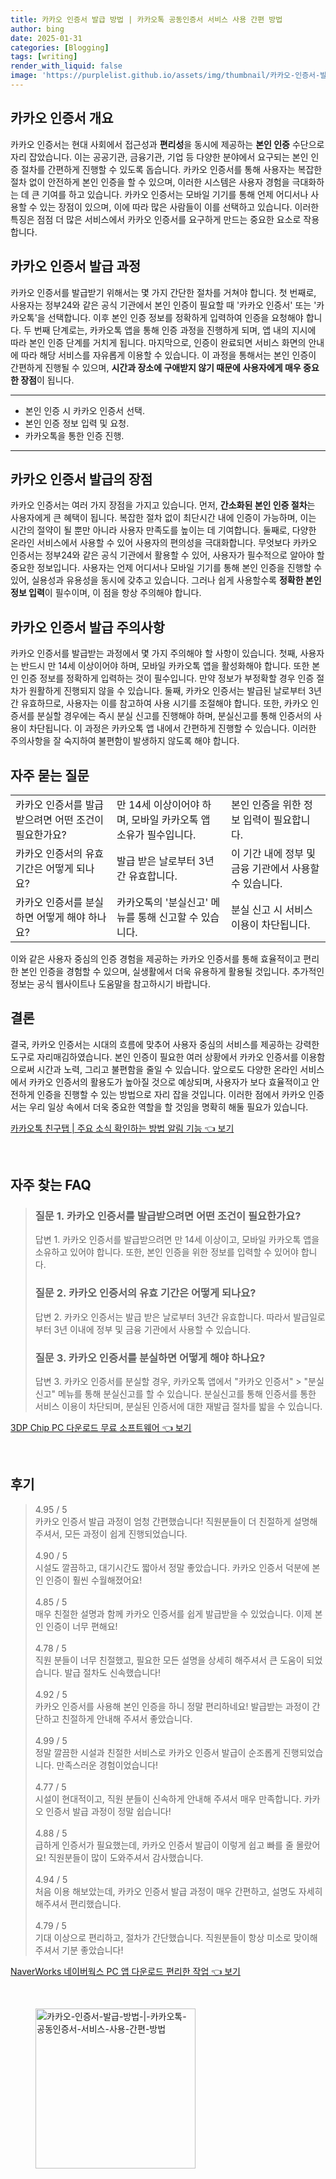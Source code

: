 ```yaml
---
title: 카카오 인증서 발급 방법 | 카카오톡 공동인증서 서비스 사용 간편 방법
author: bing
date: 2025-01-31
categories: [Blogging]
tags: [writing]
render_with_liquid: false
image: 'https://purplelist.github.io/assets/img/thumbnail/카카오-인증서-발급-방법-|-카카오톡-공동인증서-서비스-사용-간편-방법.webp'
---
```



<h2 id='카카오 인증서 개요'>카카오 인증서 개요</h2>

<p>카카오 인증서는 현대 사회에서 접근성과 <b>편리성</b>을 동시에 제공하는 <b>본인 인증</b> 수단으로 자리 잡았습니다. 이는 공공기관, 금융기관, 기업 등 다양한 분야에서 요구되는 본인 인증 절차를 간편하게 진행할 수 있도록 돕습니다. 카카오 인증서를 통해 사용자는 복잡한 절차 없이 안전하게 본인 인증을 할 수 있으며, 이러한 시스템은 사용자 경험을 극대화하는 데 큰 기여를 하고 있습니다. 카카오 인증서는 모바일 기기를 통해 언제 어디서나 사용할 수 있는 장점이 있으며, 이에 따라 많은 사람들이 이를 선택하고 있습니다. 이러한 특징은 점점 더 많은 서비스에서 카카오 인증서를 요구하게 만드는 중요한 요소로 작용합니다.</p>

<h2 id='카카오 인증서 발급 과정'>카카오 인증서 발급 과정</h2>

<p>카카오 인증서를 발급받기 위해서는 몇 가지 간단한 절차를 거쳐야 합니다. 첫 번째로, 사용자는 정부24와 같은 공식 기관에서 본인 인증이 필요할 때 '카카오 인증서' 또는 '카카오톡'을 선택합니다. 이후 본인 인증 정보를 정확하게 입력하여 인증을 요청해야 합니다. 두 번째 단계로는, 카카오톡 앱을 통해 인증 과정을 진행하게 되며, 앱 내의 지시에 따라 본인 인증 단계를 거치게 됩니다. 마지막으로, 인증이 완료되면 서비스 화면의 안내에 따라 해당 서비스를 자유롭게 이용할 수 있습니다. 이 과정을 통해서는 본인 인증이 간편하게 진행될 수 있으며, <b>시간과 장소에 구애받지 않기 때문에 사용자에게 매우 중요한 장점</b>이 됩니다.</p>

<hr />

<ul>
    <li>본인 인증 시 카카오 인증서 선택.</li>
    <li>본인 인증 정보 입력 및 요청.</li>
    <li>카카오톡을 통한 인증 진행.</li>
</ul>

<hr />

<h2 id='카카오 인증서 발급의 장점'>카카오 인증서 발급의 장점</h2>

<p>카카오 인증서는 여러 가지 장점을 가지고 있습니다. 먼저, <b>간소화된 본인 인증 절차</b>는 사용자에게 큰 혜택이 됩니다. 복잡한 절차 없이 최단시간 내에 인증이 가능하며, 이는 시간의 절약이 될 뿐만 아니라 사용자 만족도를 높이는 데 기여합니다. 둘째로, 다양한 온라인 서비스에서 사용할 수 있어 사용자의 편의성을 극대화합니다. 무엇보다 카카오 인증서는 정부24와 같은 공식 기관에서 활용할 수 있어, 사용자가 필수적으로 알아야 할 중요한 정보입니다. 사용자는 언제 어디서나 모바일 기기를 통해 본인 인증을 진행할 수 있어, 실용성과 유용성을 동시에 갖추고 있습니다. 그러나 쉽게 사용할수록 <b>정확한 본인 정보 입력</b>이 필수이며, 이 점을 항상 주의해야 합니다.</p>

<h2 id='카카오 인증서 발급 주의사항'>카카오 인증서 발급 주의사항</h2>

<p>카카오 인증서를 발급받는 과정에서 몇 가지 주의해야 할 사항이 있습니다. 첫째, 사용자는 반드시 만 14세 이상이어야 하며, 모바일 카카오톡 앱을 활성화해야 합니다. 또한 본인 인증 정보를 정확하게 입력하는 것이 필수입니다. 만약 정보가 부정확할 경우 인증 절차가 원활하게 진행되지 않을 수 있습니다. 둘째, 카카오 인증서는 발급된 날로부터 3년간 유효하므로, 사용자는 이를 참고하여 사용 시기를 조절해야 합니다. 또한, 카카오 인증서를 분실할 경우에는 즉시 분실 신고를 진행해야 하며, 분실신고를 통해 인증서의 사용이 차단됩니다. 이 과정은 카카오톡 앱 내에서 간편하게 진행할 수 있습니다. 이러한 주의사항을 잘 숙지하여 불편함이 발생하지 않도록 해야 합니다.</p>

<h2 id='자주 묻는 질문'>자주 묻는 질문</h2>

<table>
    <tr>
        <td>카카오 인증서를 발급받으려면 어떤 조건이 필요한가요?</td>
        <td>만 14세 이상이어야 하며, 모바일 카카오톡 앱 소유가 필수입니다.</td>
        <td>본인 인증을 위한 정보 입력이 필요합니다.</td>
    </tr>
    <tr>
        <td>카카오 인증서의 유효 기간은 어떻게 되나요?</td>
        <td>발급 받은 날로부터 3년간 유효합니다.</td>
        <td>이 기간 내에 정부 및 금융 기관에서 사용할 수 있습니다.</td>
    </tr>
    <tr>
        <td>카카오 인증서를 분실하면 어떻게 해야 하나요?</td>
        <td>카카오톡의 '분실신고' 메뉴를 통해 신고할 수 있습니다.</td>
        <td>분실 신고 시 서비스 이용이 차단됩니다.</td>
    </tr>
</table>

<p>이와 같은 사용자 중심의 인증 경험을 제공하는 카카오 인증서를 통해 효율적이고 편리한 본인 인증을 경험할 수 있으며, 실생활에서 더욱 유용하게 활용될 것입니다. 추가적인 정보는 공식 웹사이트나 도움말을 참고하시기 바랍니다.</p>

<h2 id='결론'>결론</h2>

<p>결국, 카카오 인증서는 시대의 흐름에 맞추어 사용자 중심의 서비스를 제공하는 강력한 도구로 자리매김하였습니다. 본인 인증이 필요한 여러 상황에서 카카오 인증서를 이용함으로써 시간과 노력, 그리고 불편함을 줄일 수 있습니다. 앞으로도 다양한 온라인 서비스에서 카카오 인증서의 활용도가 높아질 것으로 예상되며, 사용자가 보다 효율적이고 안전하게 인증을 진행할 수 있는 방법으로 자리 잡을 것입니다. 이러한 점에서 카카오 인증서는 우리 일상 속에서 더욱 중요한 역할을 할 것임을 명확히 해둘 필요가 있습니다.</p>


<p><a class="click-button" title="카카오톡 친구탭 | 주요 소식 확인하는 방법 알림 기능" href="https://purplelist.github.io/posts/%EC%B9%B4%EC%B9%B4%EC%98%A4%ED%86%A1-%EC%B9%9C%EA%B5%AC%ED%83%AD-%EC%A3%BC%EC%9A%94-%EC%86%8C%EC%8B%9D-%ED%99%95%EC%9D%B8%ED%95%98%EB%8A%94-%EB%B0%A9%EB%B2%95-%EC%95%8C%EB%A6%BC-%EA%B8%B0%EB%8A%A5/" rel="dofollow">카카오톡 친구탭 | 주요 소식 확인하는 방법 알림 기능 👈 보기</a></p><br>
<h2 id='자주_찾는_FAQ'>자주 찾는 FAQ</h2>
<div itemscope="" itemtype="https://schema.org/FAQPage"> 
<blockquote> 
<div itemscope="" itemprop="mainEntity" itemtype="https://schema.org/Question"> 
<h3 itemprop="name">질문 1. 카카오 인증서를 발급받으려면 어떤 조건이 필요한가요?</h3> 
<div itemscope="" itemprop="acceptedAnswer" itemtype="https://schema.org/Answer"> 
<span itemprop="text"> 
<p>답변 1. 카카오 인증서를 발급받으려면 만 14세 이상이고, 모바일 카카오톡 앱을 소유하고 있어야 합니다. 또한, 본인 인증을 위한 정보를 입력할 수 있어야 합니다.</p> 
</span> 
</div> 
</div> 

<div itemscope="" itemprop="mainEntity" itemtype="https://schema.org/Question"> 
<h3 itemprop="name">질문 2. 카카오 인증서의 유효 기간은 어떻게 되나요?</h3> 
<div itemscope="" itemprop="acceptedAnswer" itemtype="https://schema.org/Answer"> 
<span itemprop="text"> 
<p>답변 2. 카카오 인증서는 발급 받은 날로부터 3년간 유효합니다. 따라서 발급일로부터 3년 이내에 정부 및 금융 기관에서 사용할 수 있습니다.</p> 
</span> 
</div> 
</div> 

<div itemscope="" itemprop="mainEntity" itemtype="https://schema.org/Question"> 
<h3 itemprop="name">질문 3. 카카오 인증서를 분실하면 어떻게 해야 하나요?</h3> 
<div itemscope="" itemprop="acceptedAnswer" itemtype="https://schema.org/Answer"> 
<span itemprop="text"> 
<p>답변 3. 카카오 인증서를 분실할 경우, 카카오톡 앱에서 "카카오 인증서" > "분실신고" 메뉴를 통해 분실신고를 할 수 있습니다. 분실신고를 통해 인증서를 통한 서비스 이용이 차단되며, 분실된 인증서에 대한 재발급 절차를 밟을 수 있습니다.</p> 
</span> 
</div> 
</div> 
</blockquote> 
</div>
<p><a class="click-button" title="3DP Chip PC 다운로드 무료 소프트웨어" href="https://purplelist.github.io/posts/3DP-Chip-PC-%EB%8B%A4%EC%9A%B4%EB%A1%9C%EB%93%9C-%EB%AC%B4%EB%A3%8C-%EC%86%8C%ED%94%84%ED%8A%B8%EC%9B%A8%EC%96%B4/" rel="dofollow">3DP Chip PC 다운로드 무료 소프트웨어 👈 보기</a></p><br>
<h2 id='후기'>후기</h2>
<div itemscope itemtype="https://schema.org/Product">
  <blockquote>
  <div itemprop="review" itemscope itemtype="https://schema.org/Review">
      <div itemprop="reviewRating" itemscope itemtype="https://schema.org/Rating"> <span itemprop="ratingValue">4.95</span> / <span itemprop="bestRating">5</span> </div>
      <span itemprop="reviewBody">카카오 인증서 발급 과정이 엄청 간편했습니다! 직원분들이 더 친절하게 설명해 주셔서, 모든 과정이 쉽게 진행되었습니다.</span>
  </div>
  <br>
  <div itemprop="review" itemscope itemtype="https://schema.org/Review">
      <div itemprop="reviewRating" itemscope itemtype="https://schema.org/Rating"> <span itemprop="ratingValue">4.90</span> / <span itemprop="bestRating">5</span> </div>
      <span itemprop="reviewBody">시설도 깔끔하고, 대기시간도 짧아서 정말 좋았습니다. 카카오 인증서 덕분에 본인 인증이 훨씬 수월해졌어요!</span>
  </div>
  <br>
  <div itemprop="review" itemscope itemtype="https://schema.org/Review">
      <div itemprop="reviewRating" itemscope itemtype="https://schema.org/Rating"> <span itemprop="ratingValue">4.85</span> / <span itemprop="bestRating">5</span> </div>
      <span itemprop="reviewBody">매우 친절한 설명과 함께 카카오 인증서를 쉽게 발급받을 수 있었습니다. 이제 본인 인증이 너무 편해요!</span>
  </div>
  <br>
  <div itemprop="review" itemscope itemtype="https://schema.org/Review">
      <div itemprop="reviewRating" itemscope itemtype="https://schema.org/Rating"> <span itemprop="ratingValue">4.78</span> / <span itemprop="bestRating">5</span> </div>
      <span itemprop="reviewBody">직원 분들이 너무 친절했고, 필요한 모든 설명을 상세히 해주셔서 큰 도움이 되었습니다. 발급 절차도 신속했습니다!</span>
  </div>
  <br>
  <div itemprop="review" itemscope itemtype="https://schema.org/Review">
      <div itemprop="reviewRating" itemscope itemtype="https://schema.org/Rating"> <span itemprop="ratingValue">4.92</span> / <span itemprop="bestRating">5</span> </div>
      <span itemprop="reviewBody">카카오 인증서를 사용해 본인 인증을 하니 정말 편리하네요! 발급받는 과정이 간단하고 친절하게 안내해 주셔서 좋았습니다.</span>
  </div>
  <br>
  <div itemprop="review" itemscope itemtype="https://schema.org/Review">
      <div itemprop="reviewRating" itemscope itemtype="https://schema.org/Rating"> <span itemprop="ratingValue">4.99</span> / <span itemprop="bestRating">5</span> </div>
      <span itemprop="reviewBody">정말 깔끔한 시설과 친절한 서비스로 카카오 인증서 발급이 순조롭게 진행되었습니다. 만족스러운 경험이었습니다!</span>
  </div>
  <br>
  <div itemprop="review" itemscope itemtype="https://schema.org/Review">
      <div itemprop="reviewRating" itemscope itemtype="https://schema.org/Rating"> <span itemprop="ratingValue">4.77</span> / <span itemprop="bestRating">5</span> </div>
      <span itemprop="reviewBody">시설이 현대적이고, 직원 분들이 신속하게 안내해 주셔서 매우 만족합니다. 카카오 인증서 발급 과정이 정말 쉽습니다!</span>
  </div>
  <br>
  <div itemprop="review" itemscope itemtype="https://schema.org/Review">
      <div itemprop="reviewRating" itemscope itemtype="https://schema.org/Rating"> <span itemprop="ratingValue">4.88</span> / <span itemprop="bestRating">5</span> </div>
      <span itemprop="reviewBody">급하게 인증서가 필요했는데, 카카오 인증서 발급이 이렇게 쉽고 빠를 줄 몰랐어요! 직원분들이 많이 도와주셔서 감사했습니다.</span>
  </div>
  <br>
  <div itemprop="review" itemscope itemtype="https://schema.org/Review">
      <div itemprop="reviewRating" itemscope itemtype="https://schema.org/Rating"> <span itemprop="ratingValue">4.94</span> / <span itemprop="bestRating">5</span> </div>
      <span itemprop="reviewBody">처음 이용 해보았는데, 카카오 인증서 발급 과정이 매우 간편하고, 설명도 자세히 해주셔서 편리했습니다.</span>
  </div>
  <br>
  <div itemprop="review" itemscope itemtype="https://schema.org/Review">
      <div itemprop="reviewRating" itemscope itemtype="https://schema.org/Rating"> <span itemprop="ratingValue">4.79</span> / <span itemprop="bestRating">5</span> </div>
      <span itemprop="reviewBody">기대 이상으로 편리하고, 절차가 간단했습니다. 직원분들이 항상 미소로 맞이해 주셔서 기분 좋았습니다!</span>
  </div>
  </blockquote>
</div>
<p><a class="click-button" title="NaverWorks 네이버웍스 PC 앱 다운로드 편리한 작업" href="https://purplelist.github.io/posts/NaverWorks-%EB%84%A4%EC%9D%B4%EB%B2%84%EC%9B%8D%EC%8A%A4-PC-%EC%95%B1-%EB%8B%A4%EC%9A%B4%EB%A1%9C%EB%93%9C-%ED%8E%B8%EB%A6%AC%ED%95%9C-%EC%9E%91%EC%97%85/" rel="dofollow">NaverWorks 네이버웍스 PC 앱 다운로드 편리한 작업 👈 보기</a></p><br>
<figure class="image"><img src="https://purplelist.github.io/assets/img/thumbnail/카카오-인증서-발급-방법-|-카카오톡-공동인증서-서비스-사용-간편-방법.webp" alt="카카오-인증서-발급-방법-|-카카오톡-공동인증서-서비스-사용-간편-방법" width="256" height="256"></figure>